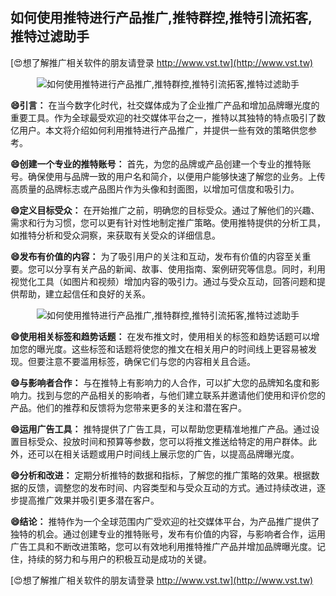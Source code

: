 ## **如何使用推特进行产品推广,推特群控,推特引流拓客,推特过滤助手**

[😍想了解推广相关软件的朋友请登录 http://www.vst.tw](http://www.vst.tw)

 <center><img src="https://vst.tw/MP4/tuiguang/png/0.png" alt="如何使用推特进行产品推广,推特群控,推特引流拓客,推特过滤助手"></center>

**😄引言：**
在当今数字化时代，社交媒体成为了企业推广产品和增加品牌曝光度的重要工具。作为全球最受欢迎的社交媒体平台之一，推特以其独特的特点吸引了数亿用户。本文将介绍如何利用推特进行产品推广，并提供一些有效的策略供您参考。

**😄创建一个专业的推特账号：**
首先，为您的品牌或产品创建一个专业的推特账号。确保使用与品牌一致的用户名和简介，以便用户能够快速了解您的业务。上传高质量的品牌标志或产品图片作为头像和封面图，以增加可信度和吸引力。

**😄定义目标受众：**
在开始推广之前，明确您的目标受众。通过了解他们的兴趣、需求和行为习惯，您可以更有针对性地制定推广策略。使用推特提供的分析工具，如推特分析和受众洞察，来获取有关受众的详细信息。

**😄发布有价值的内容：**
为了吸引用户的关注和互动，发布有价值的内容至关重要。您可以分享有关产品的新闻、故事、使用指南、案例研究等信息。同时，利用视觉化工具（如图片和视频）增加内容的吸引力。通过与受众互动，回答问题和提供帮助，建立起信任和良好的关系。

 <center><img src="https://vst.tw/MP4/tuiguang/png/3.png" alt="如何使用推特进行产品推广,推特群控,推特引流拓客,推特过滤助手"></center>

**😄使用相关标签和趋势话题：**
在发布推文时，使用相关的标签和趋势话题可以增加您的曝光度。这些标签和话题将使您的推文在相关用户的时间线上更容易被发现。但要注意不要滥用标签，确保它们与您的内容相关且合适。

**😄与影响者合作：**
与在推特上有影响力的人合作，可以扩大您的品牌知名度和影响力。找到与您的产品相关的影响者，与他们建立联系并邀请他们使用和评价您的产品。他们的推荐和反馈将为您带来更多的关注和潜在客户。

**😄运用广告工具：**
推特提供了广告工具，可以帮助您更精准地推广产品。通过设置目标受众、投放时间和预算等参数，您可以将推文推送给特定的用户群体。此外，还可以在相关话题或用户时间线上展示您的广告，以提高品牌曝光度。

**😄分析和改进：**
定期分析推特的数据和指标，了解您的推广策略的效果。根据数据的反馈，调整您的发布时间、内容类型和与受众互动的方式。通过持续改进，逐步提高推广效果并吸引更多潜在客户。

**😄结论：**
推特作为一个全球范围内广受欢迎的社交媒体平台，为产品推广提供了独特的机会。通过创建专业的推特账号，发布有价值的内容，与影响者合作，运用广告工具和不断改进策略，您可以有效地利用推特推广产品并增加品牌曝光度。记住，持续的努力和与用户的积极互动是成功的关键。

[😍想了解推广相关软件的朋友请登录 http://www.vst.tw](http://www.vst.tw)



